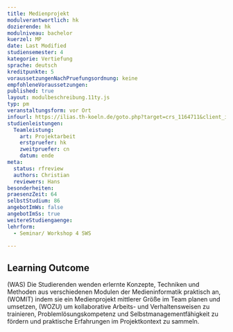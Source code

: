 ```yaml
---
title: Medienprojekt
modulverantwortlich: hk
dozierende: hk
modulniveau: bachelor
kuerzel: MP
date: Last Modified
studiensemester: 4
kategorie: Vertiefung
sprache: deutsch
kreditpunkte: 5
voraussetzungenNachPruefungsordnung: keine
empfohleneVoraussetzungen: 
published: true
layout: modulbeschreibung.11ty.js
typ: pm
veranstaltungsform: vor Ort
infourl: https://ilias.th-koeln.de/goto.php?target=crs_1164711&client_id=ILIAS_FH_Koeln
studienleistungen:
  Teamleistung:
    art: Projektarbeit
    erstpruefer: hk
    zweitpruefer: cn
    datum: ende
meta:
  status: rfreview
  authors: Christian
  reviewers: Hans
besonderheiten: 
praesenzZeit: 64
selbstStudium: 86
angebotImWs: false
angebotImSs: true
weitereStudiengaenge: 
lehrform:
  - Seminar/ Workshop 4 SWS
   
---
```


## Learning Outcome
(WAS) Die Studierenden wenden erlernte Konzepte, Techniken und Methoden aus verschiedenen Modulen der Medieninformatik praktisch an, (WOMIT) indem sie ein Medienprojekt mittlerer Größe im Team planen und umsetzen, (WOZU) um kollaborative Arbeits- und Verhaltensweisen zu trainieren, Problemlösungskompetenz und Selbstmanagementfähigkeit zu fördern und praktische Erfahrungen im Projektkontext zu sammeln.

